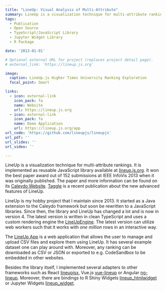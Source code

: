 ```yaml
---
title: "LineUp: Visual Analysis of Multi-Attribute"
summary: LineUp is a visualization technique for multi-attribute rankings
tags:
  - Publication
  - Open Source
  - TypeScript/JavaScript Library
  - Jupyter Widget Library
  - R Package

date: '2013-01-01'

# Optional external URL for project (replaces project detail page).
# external_link: 'https://lineup.js.org'

image:
  caption: LineUp.js Higher Times University Ranking Exploration
  focal_point: Smart

links:
  - icon: external-link
    icon_pack: fa
    name: Website
    url: https://lineup.js.org
  - icon: external-link
    icon_pack: fa
    name: Demo Application
    url: https://lineup.js.org/app
url_code: 'https://github.com/lineupjs/lineupjs'
url_pdf: ''
url_slides: ''
url_video: ''

---
```


LineUp is a visualization technique for multi-attribute rankings. It is implemented as reusable JavaScript library available at [lineup.js.org](https://lineup.js.org). It won the best paper award out of 152 submissions at IEEE InfoVis 2013 when it was originally published. The paper and more information can be found on its [Caleydo Website](https://caleydo.org/publications/2013_infovis_lineup/). [Taggle](https://caleydo.org/publications/2019_sage_infovis_taggle/) is a recent publication about the new advanced features of LineUp.

LineUp is my hobby project that I maintain since 2013. It started as a Java extension to the Caleydo framework but soon be rewritten to a JavaScript libraries. Since then, the library and LineUp has changed a lot and is now in version 4. The latest version is written in clean TypeScript and uses a custom rendering engine the [LineUpEngine](https://github.com/lineupjs/lineupengine). The latest version can utilize web workers such that it works with _one million_ rows in an interactive way.

The [LineUp App](https://lineup.js.org/app) is a web application that allows the user to manage and upload CSV files and explore them using LineUp. It has several example dataset one can play around with. Moreover, any ranking can be downloaded as CSV or JSON or exported to e.g. CodeSandbox to be embedded in other websites.

Besides the library itself, I implemented several adapters to other frameworks such as React [lineupjsx](https://github.com/lineupjs/lineupjsx), Vue.js [vue-lineup](https://github.com/lineupjs/vue-lineup) or Angular [ng-lineup](https://github.com/lineupjs/ng-lineup). Moreover, there are bindings to R Shiny Widgets [lineup_htmlwidget](https://github.com/lineupjs/lineup_htmlwidget) or Jupyter Widgets [lineup_widget](https://github.com/lineupjs/lineup_widget).

